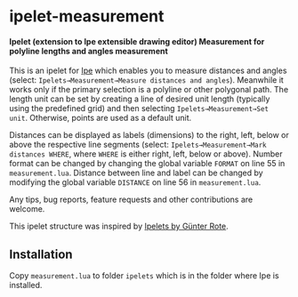 # ipelet-measurement

#### Ipelet (extension to Ipe extensible drawing editor) Measurement for polyline lengths and angles measurement

This is an ipelet for [Ipe](https://ipe.otfried.org/) which enables you to measure distances and angles (select: `Ipelets→Measurement→Measure distances and angles`). Meanwhile it works only if the primary selection is a polyline or other polygonal path. The length unit can be set by creating a line of desired unit length (typically using the predefined grid) and then selecting `Ipelets→Measurement→Set unit`. Otherwise, points are used as a default unit.

Distances can be displayed as labels (dimensions) to the right, left, below or above the respective line segments (select: `Ipelets→Measurement→Mark distances WHERE`, where `WHERE` is either right, left, below or above). Number format can be changed by changing the global variable `FORMAT` on line 55 in `measurement.lua`. Distance between line and label can be changed by modifying the global variable `DISTANCE` on line 56 in `measurement.lua`.

Any tips, bug reports, feature requests and other contributions are welcome.

This ipelet structure was inspired by [Ipelets by Günter Rote](https://www.mi.fu-berlin.de/inf/groups/ag-ti/software/ipelets.html).

## Installation

Copy `measurement.lua` to folder `ipelets` which is in the folder where Ipe is installed.
